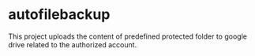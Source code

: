 # autofilebackup
This project uploads the content of predefined protected folder to google drive related to the authorized account.
